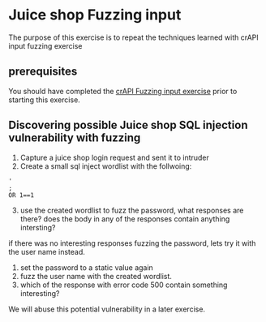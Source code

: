 # Juice shop Fuzzing input 
The purpose of this exercise is to repeat the techniques learned with crAPI input fuzzing exercise

## prerequisites
You should have completed the [crAPI Fuzzing input exercise](../crAPI/7_Fuzzing_input.md) prior to starting
this exercise.

## Discovering possible Juice shop SQL injection vulnerability with fuzzing

1. Capture a juice shop login request and sent it to intruder
2. Create a small sql inject wordlist with the follwoing:
```
'
;
OR 1==1
```
3. use the created wordlist to fuzz the password, what responses are there? does the body in any of the responses contain anything intersting?

if there was no interesting responses fuzzing the password, lets try it with the user  name instead.

1. set the password to a static value again
2. fuzz the user name with the created wordlist.
3. which of the response with error code 500 contain something interesting?

We will abuse this potential vulnerability in a later exercise.